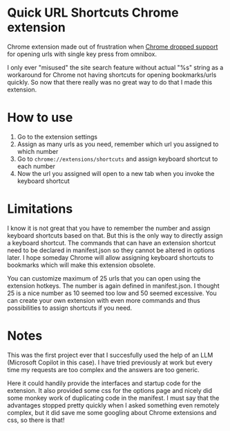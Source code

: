 # Quick URL Shortcuts Chrome extension

Chrome extension made out of frustration when [Chrome dropped support](https://issues.chromium.org/issues/397720842) for opening urls with single key press from omnibox.

I only ever "misused" the site search feature without actual "%s" string as a workaround for Chrome not having shortcuts for opening bookmarks/urls quickly. So now that there really was no great way to do that I made this extension.

# How to use

1. Go to the extension settings
2. Assign as many urls as you need, remember which url you assigned to which number
3. Go to `chrome://extensions/shortcuts` and assign keyboard shortcut to each number
4. Now the url you assigned will open to a new tab when you invoke the keyboard shortcut

# Limitations

I know it is not great that you have to remember the number and assign keyboard shortcuts based on that. But this is the only way to directly assign a keyboard shortcut. The commands that can have an extension shortcut need to be declared in manifest.json so they cannot be altered in options later. I hope someday Chrome will allow assigning keyboard shortcuts to bookmarks which will make this extension obsolete.

You can customize maximum of 25 urls that you can open using the extension hotkeys. The number is again defined in manifest.json. I thought 25 is a nice number as 10 seemed too low and 50 seemed excessive. You can create your own extension with even more commands and thus possibilities to assign shortcuts if you need.

# Notes

This was the first project ever that I succesfully used the help of an LLM (Microsoft Copilot in this case). I have tried previously at work but every time my requests are too complex and the answers are too generic.

Here it could handily provide the interfaces and startup code for the extension. It also provided some css for the options page and nicely did some monkey work of duplicating code in the manifest. I must say that the advantages stopped pretty quickly when I asked something even remotely complex, but it did save me some googling about Chrome extensions and css, so there is that!
